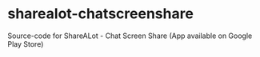# sharealot-chatscreenshare
Source-code for ShareALot - Chat Screen Share (App available on Google Play Store)
